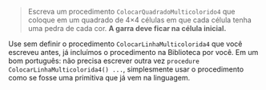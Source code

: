 > Escreva um procedimento `ColocarQuadradoMulticolorido4` que coloque em um quadrado de 4×4 células em que cada célula tenha uma pedra de cada cor. **A garra deve ficar na célula inicial.**

Use sem definir o procedimento `ColocarLinhaMulticolorida4` que você escreveu antes, já incluímos o procedimento na Biblioteca por você.  Em um bom português: não precisa escrever outra vez `procedure ColocarLinhaMulticolorida4() ...`, simplesmente usar o procedimento como se fosse uma primitiva que já vem na linguagem.

